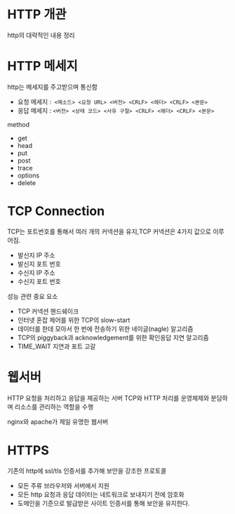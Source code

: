 # HTTP 개관

http의 대략적인 내용 정리

# HTTP 메세지

http는 메세지를 주고받으며 통신함

- 요청 메세지 :` <메소드> <요청 URL> <버전> <CRLF> <헤더> <CRLF> <본문>`
- 응답 메세지 : `<버전> <상태 코드> <사유 구절> <CRLF> <헤더> <CRLF> <본문>`

method

- get
- head
- put
- post
- trace
- options
- delete

# TCP Connection

TCP는 포트번호를 통해서 여러 개의 커넥션을 유지,TCP 커넥션은 4가지 값으로 이루어짐.

- 발신지 IP 주소
- 발신지 포트 번호
- 수신지 IP 주소
- 수신지 포트 번호

성능 관련 중요 요소

- TCP 커넥션 핸드쉐이크
- 인터넷 혼잡 제어를 위한 TCP의 slow-start
- 데이터를 한데 모아서 한 번에 전송하기 위한 네이글(nagle) 알고리즘
- TCP의 piggyback과 acknowledgement를 위한 확인응답 지연 알고리즘
- TIME_WAIT 지연과 포트 고갈

# 웹서버

HTTP 요청을 처리하고 응답을 제공하는 서버
TCP와 HTTP 처리를 운영체제와 분담하며 리소스를 관리하는 역할을 수행

nginx와 apache가 제일 유명한 웹서버

# HTTPS

기존의 http에 ssl/tls 인증서를 추가해 보안을 강조한 프로토콜

- 모든 주류 브라우저와 서버에서 지원
- 모든 http 요청과 응답 데이터는 네트워크로 보내지기 전에 암호화
- 도메인을 기준으로 발급받은 사이트 인증서를 통해 보안을 유지한다.

